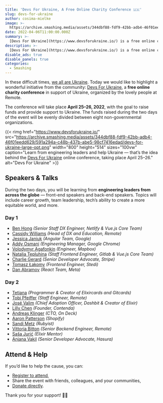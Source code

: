 ```yaml
---
title: 'Devs For Ukraine, A Free Online Charity Conference 🇺🇦'
slug: devs-for-ukraine
author: cosima-mielke
image: >-
  https://archive.smashing.media/assets/344dbf88-fdf9-42bb-adb4-46f01eedd629/591a294a-c48b-437b-abe5-98cf7416edad/devs-for-ukraine-large-opt.png
date: 2022-04-06T11:00:00.000Z
summary: >-
  [Devs For Ukraine](https://www.devsforukraine.io/) is a free online charity conference organized by the lovely people at Remote. Two days filled with talks from engineering leaders around the globe, in support of Ukraine. April 25&ndash;26.
description: >-
  [Devs For Ukraine](https://www.devsforukraine.io/) is a free online charity conference organized by the lovely people at Remote. Two days filled with talks from engineering leaders around the globe, in support of Ukraine. April 25&ndash;26.
disable_ads: true
disable_panels: true
categories:
  - Smashing
---
```


<p>In these difficult times, <a href="https://www.smashingmagazine.com/2022/02/we-all-are-ukraine/">we all are Ukraine</a>. Today we would like to highlight a wonderful initiative from the community: <a href="https://www.devsforukraine.io/">Devs For Ukraine</a>, a <strong>free online charity conference</strong> in support of Ukraine, organized by the lovely people at Remote.</p>

<p>The conference will take place <strong>April 25&ndash;26, 2022</strong>, with the goal to raise funds and provide support to Ukraine. The funds raised during the two days of the event will be evenly divided between eight non-governmental organizations.</p>

{{< rimg href="https://www.devsforukraine.io/" src="https://archive.smashing.media/assets/344dbf88-fdf9-42bb-adb4-46f01eedd629/591a294a-c48b-437b-abe5-98cf7416edad/devs-for-ukraine-large-opt.png" width="800" height="514" sizes="100vw" caption="Learn from engineering leaders and help Ukraine — that’s the idea behind the <a href='https://www.devsforukraine.io/'>Devs For Ukraine</a> online conference, taking place April 25&ndash;26." alt="Devs For Ukraine" >}}

<h2>Speakers &amp; Talks</h2>

<p>During the two days, you will be learning from <strong>engineering leaders from across the globe</strong> — front-end speakers and back-end speakers. Topics will include career growth, team leadership, tech’s ability to create a more equitable world, and more.</p>

<h3>Day 1</h3>

<ul>
<li><a href="https://twitter.com/bencodezen">Ben Hong</a> <em>(Senior Staff DX Engineer, Netlify & Vue.js Core Team)</em></li>
<li><a href="https://twitter.com/cassidoo">Cassidy Williams</a> <em>(Head of DX and Education, Remote)</em></li>
<li><a href="https://twitter.com/ThePunderWoman">Jessica Janiuk</a> <em>(Angular Team, Google)</em></li>
<li><a href="https://twitter.com/addyosmani">Addy Osmani</a> <em>(Engineering Manager, Google Chrome)</em></li>
<li><a href="https://twitter.com/mourner">Volodymyr Agafonkin</a> <em>(Engineer, Mapbox)</em></li>
<li><a href="https://twitter.com/N_Tepluhina">Natalia Tepluhina</a> <em>(Staff Frontend Engineer, Gitlab &amp; Vue.js Core Team)</em></li>
<li><a href="https://twitter.com/devdevcharlie">Charlie Gerard</a> <em>(Senior Developer Advocate, Stripe)</em></li>
<li><a href="https://twitter.com/tlakomy">Tomasz Łakomy</a> <em>(Frontend Engineer, Stedi)</em></li>
<li><a href="https://twitter.com/dan_abramov">Dan Abramov</a> <em>(React Team, Meta)</em></li>
</ul>

<h3>Day 2</h3>

<ul>
<li><a href="https://twitter.com/Tetiana12345678">Tetiana</a> <em>(Programmer &amp; Creator of Elixircards and Gitcards)</em></li>
<li><a href="https://twitter.com/PragTob">Tobi Pfeiffer</a> <em>(Staff Engineer, Remote)</em></li>
<li><a href="https://twitter.com/josevalim">José Valim</a> <em>(Chief Adoption Officer, Dashbit &amp; Creator of Elixir)</em></li>
<li><a href="https://twitter.com/lillydoingecon">Lilly Chen</a> <em>(Founder, Contenda)</em></li>
<li><a href="https://twitter.com/andreasklinger">Andreas Klinger</a> <em>(CTO, On Deck)</em></li>
<li><a href="https://twitter.com/tenderlove">Aaron Patterson</a> <em>(Shopify)</em></li>
<li><a href="https://twitter.com/sandimetz">Sandi Metz</a> <em>(Rubyist)</em></li>
<li><a href="https://twitter.com/vittoria_bitton">Vittoria Bitton</a> <em>(Senior Backend Engineer, Remote)</em></li>
<li><a href="https://twitter.com/sasajuric">Saša Jurić</a> <em>(Elixir Mentor)</em></li>
<li><a href="https://twitter.com/AnjanaVakil">Anjana Vakil</a> <em>(Senior Developer Advocate, Hasura)</em></li>
</ul>

<h2>Attend &amp; Help</h2>

<p>If you’d like to help the cause, you can:</p>

<ul>
<li><a href="https://www.devsforukraine.io/">Register to attend</a>,</li>
<li>Share the event with friends, colleagues, and your communities,</li>
<li><a href="https://www.devsforukraine.io/?modal=donate">Donate directly</a>.</li>
</ul>

<p>Thank you for your support! 💙💛</p>